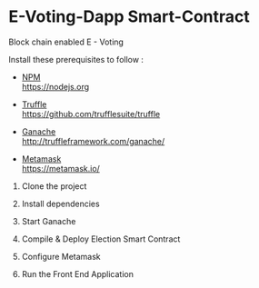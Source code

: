 # E-Voting-Dapp Smart-Contract
Block chain enabled E - Voting


Install these prerequisites to follow :

* [NPM](https://nodejs.org)  
  https://nodejs.org

* [Truffle](https://github.com/trufflesuite/truffle)  
  https://github.com/trufflesuite/truffle

* [Ganache](http://truffleframework.com/ganache/)  
  http://truffleframework.com/ganache/

* [Metamask](https://metamask.io/)  
  https://metamask.io/

1) Clone the project

2) Install dependencies

3) Start Ganache

4) Compile & Deploy Election Smart Contract

5) Configure Metamask

6) Run the Front End Application
